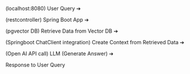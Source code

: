 (localhost:8080)
User Query ➔ 

(restcontroller)
Spring Boot App ➔ 

(pgvector DB)
Retrieve Data from Vector DB ➔ 

(Springboot ChatClient integration)
Create Context from Retrieved Data ➔ 

(Open AI API call)
LLM (Generate Answer) ➔ 

Response to User Query
